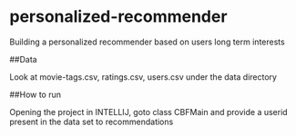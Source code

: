 personalized-recommender
========================

Building a personalized recommender based on users long term interests

##Data

Look at movie-tags.csv, ratings.csv, users.csv under the data directory

##How to run

Opening the project in INTELLIJ, goto class CBFMain and provide a userid present in the data set to recommendations


